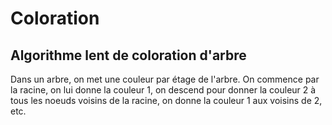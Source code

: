 # Coloration

## Algorithme lent de coloration d'arbre

Dans un arbre, on met une couleur par étage de l'arbre. On commence par la racine, on lui donne la couleur 1, on descend pour donner la couleur 2 à tous les noeuds voisins de la racine, on donne la couleur 1 aux voisins de 2, etc.